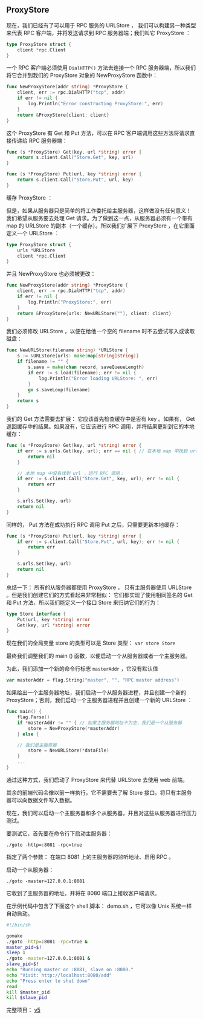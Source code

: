 ## ProxyStore

现在，我们已经有了可以用于 RPC 服务的 URLStore ， 我们可以构建另一种类型来代表 RPC 客户端，并将发送请求到 RPC 服务器端；我们叫它 ProxyStore ：

```go
type ProxyStore struct {
    client *rpc.Client
}
```

一个 RPC 客户端必须使用 `DialHTTP()` 方法去连接一个 RPC 服务器端，所以我们将它合并到我们的 ProxyStore 对象的 NewProxyStore 函数中：

```go
func NewProxyStore(addr string) *ProxyStore {
    client, err := rpc.DialHTTP("tcp", addr)
    if err != nil {
        log.Println("Error constructing ProxyStore:", err)
    }
    return &ProxyStore{client: client}
}
```

这个 ProxyStore 有 Get 和 Put 方法，可以在 RPC 客户端调用这些方法将请求直接传递给 RPC 服务器端：

```go
func (s *ProxyStore) Get(key, url *string) error {
    return s.client.Call("Store.Get", key, url)
}

func (s *ProxyStore) Put(url, key *string) error {
    return s.client.Call("Store.Put", url, key)
}
```

缓存 ProxyStore ：

但是，如果从服务器只是简单的将工作委托给主服务器，这样做没有任何意义！ 我们希望从服务要去处理 Get 请求。为了做到这一点，从服务器必须有一个带有 map 的 URLStore 的副本（一个缓存）。所以我们扩展下 ProxyStore ，在它里面定义一个 URLStore ：

```go
type ProxyStore struct {
    urls *URLStore
    client *rpc.Client
}
```

并且 NewProxyStore 也必须被更改：

```go
func NewProxyStore(addr string) *ProxyStore {
    client, err := rpc.DialHTTP("tcp", addr)
    if err != nil {
        log.Println("ProxyStore:", err)
    }
    return &ProxyStore{urls: NewURLStore(""), client: client}
}
```

我们必须修改 URLStore ，以便在给他一个空的 filename 时不去尝试写入或读取磁盘：

```go
func NewURLStore(filename string) *URLStore {
    s := &URLStore{urls: make(map[string]string)}
    if filename != "" {
        s.save = make(chan record, saveQueueLength)
        if err := s.load(filename); err != nil {
            log.Println("Error loading URLStore: ", err)
        }
        go s.saveLoop(filename)
    }
    return s
}
```

我们的 Get 方法需要去扩展： 它应该首先检查缓存中是否有 key 。如果有， Get 返回缓存中的结果。如果没有，它应该进行 RPC 调用，并将结果更新到它的本地缓存：

```go
func (s *ProxyStore) Get(key, url *string) error {
    if err := s.urls.Get(key, url); err == nil { // 在本地 map 中找到 url
        return nil
    }

    // 本地 map 中没有找到 url ，运行 RPC 调用：
    if err := s.client.Call("Store.Get", key, url); err != nil {
        return err
    }

    s.urls.Set(key, url)
    return nil
}
```

同样的， Put 方法在成功执行 RPC 调用 Put 之后，只需要更新本地缓存：

```go
func (s *ProxyStore) Put(url, key *string) error {
    if err := s.client.Call("Store.Put", url, key); err != nil {
        return err
    }

    s.urls.Set(key, url)
    return nil
}
```

总结一下： 所有的从服务器都使用 ProxyStore ， 只有主服务器使用 URLStore 。但是我们创建它们的方式看起来非常相似： 它们都实现了使用相同签名的 Get 和 Put 方法，所以我们能定义一个接口 Store 来归纳它们的行为：

```go
type Store interface {
    Put(url, key *string) error
    Get(key, url *string) error
}
```

现在我们的全局变量 store 的类型可以是 Store 类型： `var store Store`

最终我们调整我们的 main () 函数，以便启动一个从服务器或者一个主服务器。

为此，我们添加一个新的命令行标志 `masterAddr` ，它没有默认值

```go
var masterAddr = flag.String("master", "", "RPC master address")
```

如果给出一个主服务器地址，我们启动一个从服务器进程，并且创建一个新的 ProxyStore；否则，我们启动一个主服务器进程并且创建一个新的 URLStore ：

```go
func main() {
    flag.Parse()
    if *masterAddr != "" { // 如果主服务器地址不为空，我们是一个从服务器
        store = NewProxyStore(*masterAddr)
    } else {

    // 我们是主服务器
        store = NewURLStore(*dataFile)
    }
    ...
}
```

通过这种方式，我们启动了 ProxyStore 来代替 URLStore 去使用 web 前端。

其余的前端代码会像以前一样执行，它不需要去了解 Store 接口。将只有主服务器可以向数据文件写入数据。

现在，我们可以启动一个主服务器和多个从服务器，并且对这些从服务器进行压力测试。

要测试它，首先要在命令行下启动主服务器：

```
./goto -http=:8081 -rpc=true
```

指定了两个参数： 在端口 8081 上的主服务器的监听地址、启用 RPC 。

启动一个从服务器： 

```
./goto -master=127.0.0.1:8081
```

它收到了主服务器的地址，并将在 8080 端口上接收客户端请求。

在示例代码中包含了下面这个 shell 脚本： demo.sh ，它可以像 Unix 系统一样自动启动。

```sh
#!/bin/sh

gomake
./goto -http=:8081 -rpc=true &
master_pid=$!
sleep 1
./goto -master=127.0.0.1:8081 &
slave_pid=$!
echo "Running master on :8081, slave on :8080."
echo "Visit: http://localhost:8080/add"
echo "Press enter to shut down"
read
kill $master_pid
kill $slave_pid
```

完整项目： [v5](./src/v5)